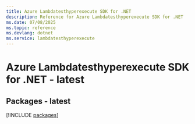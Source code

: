 ```yaml
---
title: Azure Lambdatesthyperexecute SDK for .NET
description: Reference for Azure Lambdatesthyperexecute SDK for .NET
ms.date: 07/08/2025
ms.topic: reference
ms.devlang: dotnet
ms.service: lambdatesthyperexecute
---
```

# Azure Lambdatesthyperexecute SDK for .NET - latest
## Packages - latest
[!INCLUDE [packages](lambdatesthyperexecute-index.md)]